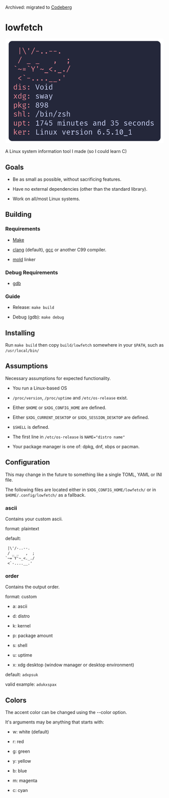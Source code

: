 Archived: migrated to [Codeberg](https://codeberg.org/callyral/lowfetch)

# lowfetch

![image](img/banner.png)

A Linux system information tool I made (so I could learn C)

## Goals

- Be as small as possible, without sacrificing features.

- Have no external dependencies (other than the standard library).

- Work on all/most Linux systems.

## Building

### Requirements

- [Make](https://www.gnu.org/software/make/)

- [clang](https://clang.llvm.org/) (default), [gcc](https://gcc.gnu.org/) or another C99 compiler.

- [mold](https://github.com/rui314/mold) linker

### Debug Requirements

- [gdb](https://www.gnu.org/software/gdb/)

### Guide

- Release: `make build`

- Debug (gdb): `make debug`

## Installing

Run `make build` then copy `build/lowfetch` somewhere in your `$PATH`, such as `/usr/local/bin/`

## Assumptions

Necessary assumptions for expected functionality.

- You run a Linux-based OS

- `/proc/version`, `/proc/uptime` and `/etc/os-release` exist.

- Either `$HOME` or `$XDG_CONFIG_HOME` are defined.

- Either `$XDG_CURRENT_DESKTOP` or `$XDG_SESSION_DESKTOP` are defined.

- `$SHELL` is defined.

- The first line in `/etc/os-release` is `NAME="distro name"`

- Your package manager is one of: dpkg, dnf, xbps or pacman.

## Configuration

This may change in the future to something like a single TOML, YAML or INI file.

The following files are located either in `$XDG_CONFIG_HOME/lowfetch/` or in `$HOME/.config/lowfetch/` as a fallback.

### ascii

Contains your custom ascii.

format: plaintext

default:

```
 |\'/-..--.
 / _ _   ,  ;
`~=`Y'~_<._./
 <`-....__.'
```

### order

Contains the output order.

format: custom

- a: ascii

- d: distro

- k: kernel

- p: package amount

- s: shell

- u: uptime

- x: xdg desktop (window manager or desktop environment)

default: `adxpsuk`

valid example: `adukxspax`

## Colors

The accent color can be changed using the --color option.

It's arguments may be anything that starts with:

- w: white (default)

- r: red

- g: green

- y: yellow

- b: blue

- m: magenta

- c: cyan
